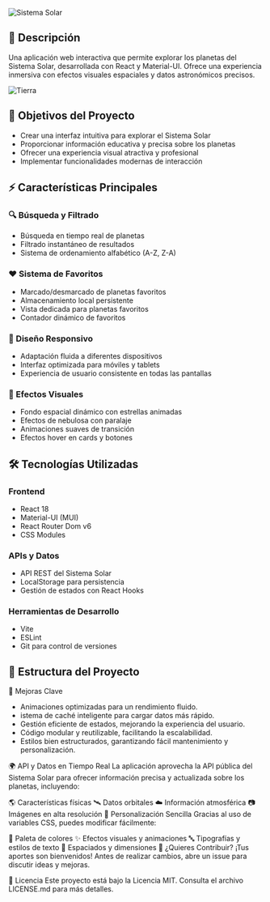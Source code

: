 
![Sistema Solar]([[https://github.com/TU_USUARIO/TU_REPO/blob/main/planeta.jfif?raw=true](https://raw.githubusercontent.com/Alejandroclaro1227/ReactSistema/refs/heads/main/pruebas/img1.jfif](https://raw.githubusercontent.com/Alejandroclaro1227/ReactSistema/refs/heads/main/pruebas/img1.jfif)))

## 📝 Descripción
Una aplicación web interactiva que permite explorar los planetas del Sistema Solar, desarrollada con React y Material-UI. Ofrece una experiencia inmersiva con efectos visuales espaciales y datos astronómicos precisos.

![Tierra](https://github.com/TU_USUARIO/TU_REPO/blob/main/tierra.jfif?raw=true)


## 🎯 Objetivos del Proyecto
- Crear una interfaz intuitiva para explorar el Sistema Solar
- Proporcionar información educativa y precisa sobre los planetas
- Ofrecer una experiencia visual atractiva y profesional
- Implementar funcionalidades modernas de interacción

## ⚡ Características Principales

### 🔍 Búsqueda y Filtrado
- Búsqueda en tiempo real de planetas
- Filtrado instantáneo de resultados
- Sistema de ordenamiento alfabético (A-Z, Z-A)

### ❤️ Sistema de Favoritos
- Marcado/desmarcado de planetas favoritos
- Almacenamiento local persistente
- Vista dedicada para planetas favoritos
- Contador dinámico de favoritos

### 📱 Diseño Responsivo
- Adaptación fluida a diferentes dispositivos
- Interfaz optimizada para móviles y tablets
- Experiencia de usuario consistente en todas las pantallas

### 🎨 Efectos Visuales
- Fondo espacial dinámico con estrellas animadas
- Efectos de nebulosa con paralaje
- Animaciones suaves de transición
- Efectos hover en cards y botones

## 🛠️ Tecnologías Utilizadas

### Frontend
- React 18
- Material-UI (MUI)
- React Router Dom v6
- CSS Modules

### APIs y Datos
- API REST del Sistema Solar
- LocalStorage para persistencia
- Gestión de estados con React Hooks

### Herramientas de Desarrollo
- Vite
- ESLint
- Git para control de versiones

## 📂 Estructura del Proyecto

🚀 Mejoras Clave
- Animaciones optimizadas para un rendimiento fluido.
- istema de caché inteligente para cargar datos más rápido.
- Gestión eficiente de estados, mejorando la experiencia del usuario.
- Código modular y reutilizable, facilitando la escalabilidad.
- Estilos bien estructurados, garantizando fácil mantenimiento y personalización.

🌍 API y Datos en Tiempo Real
La aplicación aprovecha la API pública del Sistema Solar para ofrecer información precisa y actualizada sobre los planetas, incluyendo:

🌎 Características físicas
🛰️ Datos orbitales
☁️ Información atmosférica
📷 Imágenes en alta resolución
🎨 Personalización Sencilla
Gracias al uso de variables CSS, puedes modificar fácilmente:

🎨 Paleta de colores
✨ Efectos visuales y animaciones
🔤 Tipografías y estilos de texto
📏 Espaciados y dimensiones
🤝 ¿Quieres Contribuir?
¡Tus aportes son bienvenidos! Antes de realizar cambios, abre un issue para discutir ideas y mejoras.

📜 Licencia
Este proyecto está bajo la Licencia MIT. Consulta el archivo LICENSE.md para más detalles.
